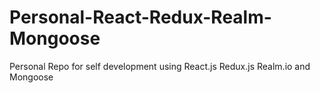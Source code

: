 # Personal-React-Redux-Realm-Mongoose
Personal Repo for self development using React.js Redux.js Realm.io and Mongoose
